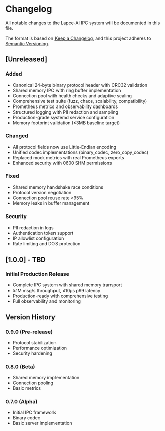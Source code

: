 # Changelog

All notable changes to the Lapce-AI IPC system will be documented in this file.

The format is based on [Keep a Changelog](https://keepachangelog.com/en/1.0.0/),
and this project adheres to [Semantic Versioning](https://semver.org/spec/v2.0.0.html).

## [Unreleased]

### Added
- Canonical 24-byte binary protocol header with CRC32 validation
- Shared memory IPC with ring buffer implementation
- Connection pool with health checks and adaptive scaling
- Comprehensive test suite (fuzz, chaos, scalability, compatibility)
- Prometheus metrics and observability dashboards
- Structured logging with PII redaction and sampling
- Production-grade systemd service configuration
- Memory footprint validation (≤3MB baseline target)

### Changed
- All protocol fields now use Little-Endian encoding
- Unified codec implementations (binary_codec, zero_copy_codec)
- Replaced mock metrics with real Prometheus exports
- Enhanced security with 0600 SHM permissions

### Fixed
- Shared memory handshake race conditions
- Protocol version negotiation
- Connection pool reuse rate >95%
- Memory leaks in buffer management

### Security
- PII redaction in logs
- Authentication token support
- IP allowlist configuration
- Rate limiting and DOS protection

## [1.0.0] - TBD

### Initial Production Release
- Complete IPC system with shared memory transport
- ≥1M msg/s throughput, ≤10µs p99 latency
- Production-ready with comprehensive testing
- Full observability and monitoring

## Version History

### 0.9.0 (Pre-release)
- Protocol stabilization
- Performance optimization
- Security hardening

### 0.8.0 (Beta)
- Shared memory implementation
- Connection pooling
- Basic metrics

### 0.7.0 (Alpha)
- Initial IPC framework
- Binary codec
- Basic server implementation
